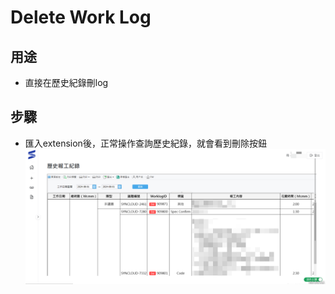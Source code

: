 # Delete Work Log

## 用途
- 直接在歷史紀錄刪log

## 步驟
- 匯入extension後，正常操作查詢歷史紀錄，就會看到刪除按鈕
![Demo](assets/demo/demo.png)

